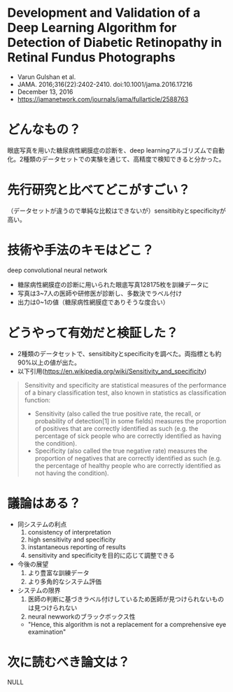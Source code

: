 Development and Validation of a Deep Learning Algorithm for Detection of Diabetic Retinopathy in Retinal Fundus Photographs
===
- Varun Gulshan et al.
- JAMA. 2016;316(22):2402-2410. doi:10.1001/jama.2016.17216
- December 13, 2016
- https://jamanetwork.com/journals/jama/fullarticle/2588763

# どんなもの？
眼底写真を用いた糖尿病性網膜症の診断を、deep learningアルゴリズムで自動化。2種類のデータセットでの実験を通じて、高精度で検知できると分かった。

# 先行研究と比べてどこがすごい？
（データセットが違うので単純な比較はできないが）sensitibityとspecificityが高い。

# 技術や手法のキモはどこ？
deep convolutional neural network
- 糖尿病性網膜症の診断に用いられた眼底写真128175枚を訓練データに
- 写真は3~7人の医師や研修医が診断し、多数決でラベル付け
- 出力は0~1の値（糖尿病性網膜症でありそうな度合い）

# どうやって有効だと検証した？
- 2種類のデータセットで、sensitibityとspecificityを調べた。両指標とも約90%以上の値が出た。
- 以下引用(https://en.wikipedia.org/wiki/Sensitivity_and_specificity)

> Sensitivity and specificity are statistical measures of the performance of a binary classification test, also known in statistics as classification function:
> - Sensitivity (also called the true positive rate, the recall, or probability of detection[1] in some fields) measures the proportion of positives that are correctly identified as such (e.g. the percentage of sick people who are correctly identified as having the condition).
> - Specificity (also called the true negative rate) measures the proportion of negatives that are correctly identified as such (e.g. the percentage of healthy people who are correctly identified as not having the condition).

# 議論はある？
- 同システムの利点
  1. consistency of interpretation
  1. high sensitivity and specificity
  1. instantaneous reporting of results
  1. sensitivity and specificityを目的に応じて調整できる
- 今後の展望
  1. より豊富な訓練データ
  1. より多角的なシステム評価
- システムの限界
  1. 医師の判断に基づきラベル付けしているため医師が見つけられないものは見つけられない
  1. neural newworkのブラックボックス性
    - "Hence, this algorithm is not a replacement for a comprehensive eye examination"

# 次に読むべき論文は？
NULL
